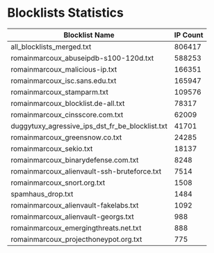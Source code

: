 # Blocklists Statistics
| Blocklist Name | IP Count |
|----|----|
| all_blocklists_merged.txt | 806417 |
| romainmarcoux_abuseipdb-s100-120d.txt | 588253 |
| romainmarcoux_malicious-ip.txt | 166351 |
| romainmarcoux_isc.sans.edu.txt | 165947 |
| romainmarcoux_stamparm.txt | 109576 |
| romainmarcoux_blocklist.de-all.txt | 78317 |
| romainmarcoux_cinsscore.com.txt | 62009 |
| duggytuxy_agressive_ips_dst_fr_be_blocklist.txt | 41701 |
| romainmarcoux_greensnow.co.txt | 24285 |
| romainmarcoux_sekio.txt | 18137 |
| romainmarcoux_binarydefense.com.txt | 8248 |
| romainmarcoux_alienvault-ssh-bruteforce.txt | 7514 |
| romainmarcoux_snort.org.txt | 1508 |
| spamhaus_drop.txt | 1484 |
| romainmarcoux_alienvault-fakelabs.txt | 1092 |
| romainmarcoux_alienvault-georgs.txt | 988 |
| romainmarcoux_emergingthreats.net.txt | 888 |
| romainmarcoux_projecthoneypot.org.txt | 775 |
